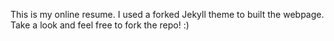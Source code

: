 This is my online resume. I used a forked Jekyll theme to built the webpage. Take a look and feel free to fork the repo! :)
